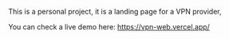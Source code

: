 This is a personal project, it is a landing page for a VPN provider,

You can check a live demo here: https://vpn-web.vercel.app/
